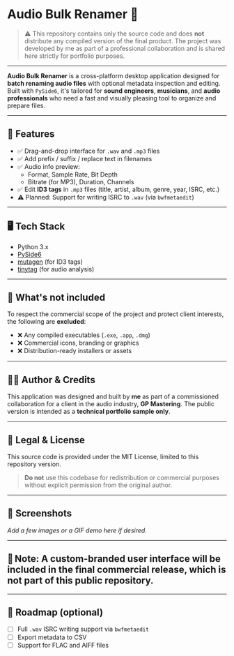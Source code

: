 # Audio Bulk Renamer 🎵

> ⚠️ This repository contains only the source code and does **not** distribute any compiled version of the final product. The project was developed by me as part of a professional collaboration and is shared here strictly for portfolio purposes.

---

**Audio Bulk Renamer** is a cross-platform desktop application designed for **batch renaming audio files** with optional metadata inspection and editing. Built with `PySide6`, it's tailored for **sound engineers**, **musicians**, and **audio professionals** who need a fast and visually pleasing tool to organize and prepare files.

---

## 🎯 Features

- ✅ Drag-and-drop interface for `.wav` and `.mp3` files
- ✅ Add prefix / suffix / replace text in filenames
- ✅ Audio info preview:
  - Format, Sample Rate, Bit Depth
  - Bitrate (for MP3), Duration, Channels
- ✅ Edit **ID3 tags** in `.mp3` files (title, artist, album, genre, year, ISRC, etc.)
- ⚠️ Planned: Support for writing ISRC to `.wav` (via `bwfmetaedit`)

---

## 🖥️ Tech Stack

- Python 3.x
- [PySide6](https://doc.qt.io/qtforpython/)
- [mutagen](https://mutagen.readthedocs.io/) (for ID3 tags)
- [tinytag](https://github.com/devsnd/tinytag) (for audio analysis)

---

## 🚫 What's not included

To respect the commercial scope of the project and protect client interests, the following are **excluded**:

- ❌ Any compiled executables (`.exe`, `.app`, `.dmg`)
- ❌ Commercial icons, branding or graphics
- ❌ Distribution-ready installers or assets

---

## 🧑‍💻 Author & Credits

This application was designed and built by **me** as part of a commissioned collaboration for a client in the audio industry, **GP Mastering**. The public version is intended as a **technical portfolio sample only**.

---

## 📎 Legal & License

This source code is provided under the MIT License, limited to this repository version.

> **Do not** use this codebase for redistribution or commercial purposes without explicit permission from the original author.

---

## 📸 Screenshots

_Add a few images or a GIF demo here if desired._

---

## 🎨 Note: A custom-branded user interface will be included in the final commercial release, which is not part of this public repository.

---

## 📌 Roadmap (optional)

- [ ] Full `.wav` ISRC writing support via `bwfmetaedit`
- [ ] Export metadata to CSV
- [ ] Support for FLAC and AIFF files
